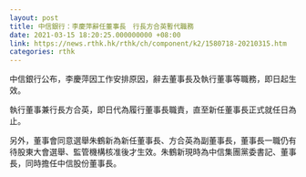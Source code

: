 ```yaml
---
layout: post
title: 中信銀行：李慶萍辭任董事長　行長方合英暫代職務
date: 2021-03-15 18:20:25.000000000 +08:00
link: https://news.rthk.hk/rthk/ch/component/k2/1580718-20210315.htm
categories: rthk
---
```


中信銀行公布，李慶萍因工作安排原因，辭去董事長及執行董事等職務，即日起生效。

執行董事兼行長方合英，即日代為履行董事長職責，直至新任董事長正式就任日為止。

另外，董事會同意選舉朱鶴新為新任董事長、方合英為副董事長，董事長一職仍有待股東大會選舉、監管機構核准後才生效。朱鶴新現時為中信集團黨委書記、董事長，同時擔任中信股份董事長。
